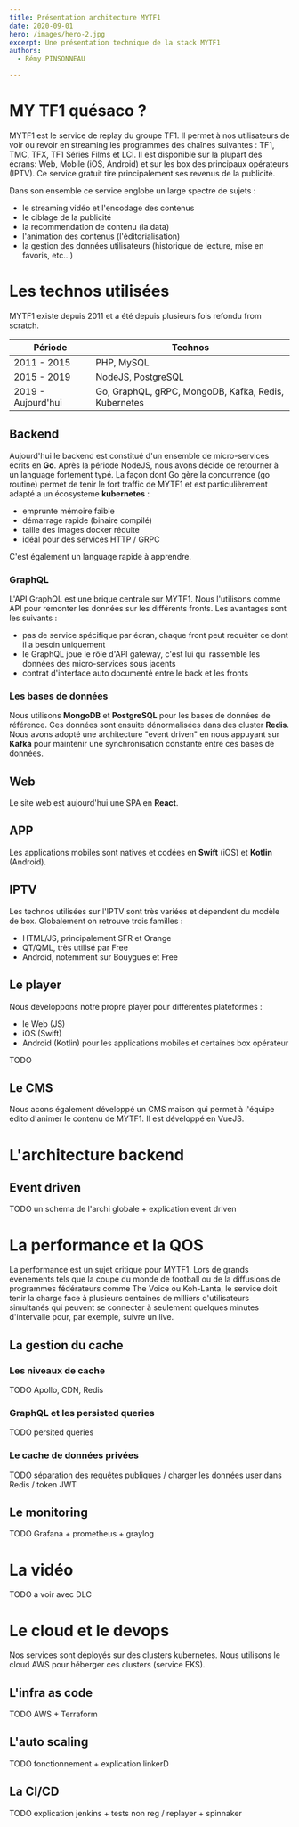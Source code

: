 ```yaml
---
title: Présentation architecture MYTF1
date: 2020-09-01
hero: /images/hero-2.jpg
excerpt: Une présentation technique de la stack MYTF1
authors:
  - Rémy PINSONNEAU

---
```


# MY TF1 quésaco ?

MYTF1 est le service de replay du groupe TF1. Il permet à nos utilisateurs de voir ou revoir en streaming les programmes des chaînes suivantes : TF1, TMC, TFX, TF1 Séries Films et LCI. Il est disponible sur la plupart des écrans: Web, Mobile (iOS, Android) et sur les box des principaux opérateurs (IPTV). Ce service gratuit tire principalement ses revenus de la publicité.

Dans son ensemble ce service englobe un large spectre de sujets :
* le streaming vidéo et l'encodage des contenus
* le ciblage de la publicité
* la recommendation de contenu (la data)
* l'animation des contenus (l'éditorialisation)
* la gestion des données utilisateurs (historique de lecture, mise en favoris, etc...)

# Les technos utilisées

MYTF1 existe depuis 2011 et a été depuis plusieurs fois refondu from scratch.

  Période          | Technos
-------------------|--------------
2011 - 2015        | PHP, MySQL
2015 - 2019        | NodeJS, PostgreSQL
2019 - Aujourd'hui | Go, GraphQL, gRPC, MongoDB, Kafka, Redis, Kubernetes


## Backend

Aujourd'hui le backend est constitué d'un ensemble de micro-services écrits en **Go**. Après la période NodeJS, nous avons décidé de retourner à un language fortement typé. La façon dont Go gère la concurrence (go routine) permet de tenir le fort traffic de MYTF1 et est particulièrement adapté a un écosysteme **kubernetes** :
* emprunte mémoire faible
* démarrage rapide (binaire compilé)
* taille des images docker réduite
* idéal pour des services HTTP / GRPC

C'est également un language rapide à apprendre.

### GraphQL

L'API GraphQL est une brique centrale sur MYTF1. Nous l'utilisons comme API pour remonter les données sur les différents fronts. Les avantages sont les suivants :
* pas de service spécifique par écran, chaque front peut requêter ce dont il a besoin uniquement
* le GraphQL joue le rôle d'API gateway, c'est lui qui rassemble les données des micro-services sous jacents
* contrat d'interface auto documenté entre le back et les fronts

### Les bases de données

Nous utilisons **MongoDB** et **PostgreSQL** pour les bases de données de référence.
Ces données sont ensuite dénormalisées dans des cluster **Redis**. Nous avons adopté une architecture "event driven" en nous appuyant sur **Kafka** pour maintenir une synchronisation constante entre ces bases de données.

## Web

Le site web est aujourd'hui une SPA en **React**.

## APP

Les applications mobiles sont natives et codées en **Swift** (iOS) et **Kotlin** (Android).

## IPTV

Les technos utilisées sur l'IPTV sont très variées et dépendent du modèle de box. Globalement on retrouve trois familles :
* HTML/JS, principalement SFR et Orange
* QT/QML, très utilisé par Free
* Android, notemment sur Bouygues et Free

## Le player

Nous developpons notre propre player pour différentes plateformes :
* le Web (JS)
* iOS (Swift)
* Android (Kotlin) pour les applications mobiles et certaines box opérateur

TODO

## Le CMS

Nous acons également développé un CMS maison qui permet à l'équipe édito d'animer le contenu de MYTF1. Il est développé en VueJS.

# L'architecture backend

## Event driven

TODO un schéma de l'archi globale + explication event driven

# La performance et la QOS

La performance est un sujet critique pour MYTF1. Lors de grands évènements tels que la coupe du monde de football ou de la diffusions de programmes fédérateurs comme The Voice ou Koh-Lanta, le service doit tenir la charge face à plusieurs centaines de milliers d'utilisateurs simultanés qui peuvent se connecter à seulement quelques minutes d'intervalle pour, par exemple, suivre un live.

## La gestion du cache

### Les niveaux de cache

TODO Apollo, CDN, Redis

### GraphQL et les persisted queries

TODO persited queries

### Le cache de données privées

TODO séparation des requêtes publiques / charger les données user dans Redis / token JWT

## Le monitoring

TODO Grafana + prometheus + graylog

# La vidéo

TODO a voir avec DLC

# Le cloud et le devops

Nos services sont déployés sur des clusters kubernetes. Nous utilisons le cloud AWS pour héberger ces clusters (service EKS).

## L'infra as code

TODO AWS + Terraform

## L'auto scaling

TODO fonctionnement + explication linkerD

## La CI/CD

TODO explication jenkins + tests non reg / replayer + spinnaker
